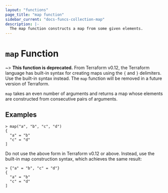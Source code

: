 ```yaml
---
layout: "functions"
page_title: "map function"
sidebar_current: "docs-funcs-collection-map"
description: |-
  The map function constructs a map from some given elements.
---
```


# `map` Function

~> **This function is deprecated.** From Terraform v0.12, the Terraform
language has built-in syntax for creating maps using the `{` and `}`
delimiters. Use the built-in syntax instead. The `map` function will be
removed in a future version of Terraform.

`map` takes an even number of arguments and returns a map whose elements
are constructed from consecutive pairs of arguments.

## Examples

```
> map("a", "b", "c", "d")
{
  "a" = "b"
  "c" = "d"
]
```

Do not use the above form in Terraform v0.12 or above. Instead, use the
built-in map construction syntax, which achieves the same result:

```
> {"a" = "b", "c" = "d"}
{
  "a" = "b"
  "c" = "d"
]
```
